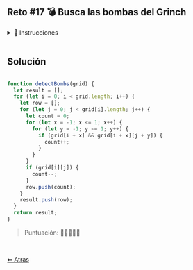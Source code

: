 ## Reto #17 💣 Busca las bombas del Grinch

<details>
    <summary>📝 Instrucciones</summary>

<br/>

El Grinch ha estado haciendo de las suyas en el Polo Norte y ha sembrado bombas de carbón explosivo 💣 en la fábrica de juguetes de los duendes. Quiere que todos los juguetes queden inutilizados y por eso ha dejado una cuadrícula donde algunas celdas tienen carbón explosivo (true) y otras están vacías (false).

Los duendes necesitan tu ayuda para mapear las zonas peligrosas. Cada celda vacía debe mostrar un número que indique cuántas bombas de carbón explosivo hay en las posiciones adyacentes, incluidas las diagonales.

``` js

detectBombs([
  [true, false, false],
  [false, true, false],
  [false, false, false]
])
// [
//   [1, 2, 1],
//   [2, 1, 1],
//   [1, 1, 1]
// ]

detectBombs([
  [true, false],
  [false, false]
])
// [
//   [0, 1],
//   [1, 1]
// ]

detectBombs([
  [true, true],
  [false, false],
  [true, true]
])

// [
//   [1, 1],
//   [4, 4],
//   [1, 1]
// ]

```

Nota: ¿Quieres una pista? Seguro que has jugado al juego de buscaminas antes… 😉

</details>

<br/>

## Solución

```js

function detectBombs(grid) {
  let result = [];
  for (let i = 0; i < grid.length; i++) {
    let row = [];
    for (let j = 0; j < grid[i].length; j++) {
      let count = 0;
      for (let x = -1; x <= 1; x++) {
        for (let y = -1; y <= 1; y++) {
          if (grid[i + x] && grid[i + x][j + y]) {
            count++;
          }
        }
      }
      if (grid[i][j]) {
        count--;
      }
      row.push(count);
    }
    result.push(row);
  }
  return result;
}

```

> Puntuación: 🌟🌟🌟🌟🌟

<br/>

[⬅ Atras](https://github.com/jdtb4/adventJS)